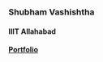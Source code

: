 ### Shubham Vashishtha
#### IIIT Allahabad
#### [Portfolio](https://svrks-boop.github.io/GoGit-3.0/)